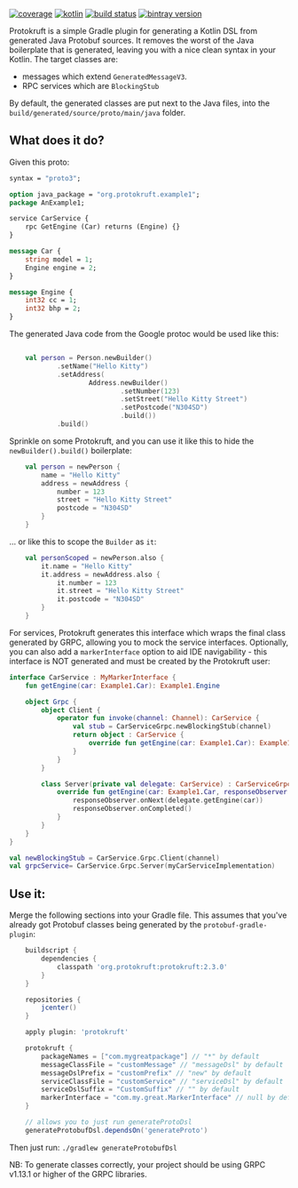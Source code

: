 [![coverage](https://coveralls.io/repos/daviddenton/protokruft/badge.svg?branch=master)](https://coveralls.io/github/daviddenton/protokruft?branch=master)
[![kotlin](https://img.shields.io/badge/kotlin-1.3-blue.svg)](http://kotlinlang.org)
[![build status](https://travis-ci.org/daviddenton/protokruft.svg?branch=master)](https://travis-ci.org/daviddenton/protokruft)
[![bintray version](https://api.bintray.com/packages/daviddenton/maven/protokruft/images/download.svg)](https://bintray.com/daviddenton/maven/protokruft/_latestVersion)

Protokruft is a simple Gradle plugin for generating a Kotlin DSL from generated Java Protobuf sources. It removes the worst of the Java boilerplate that is generated, leaving you with a nice clean syntax in your Kotlin. The target classes are:

- messages which extend `GeneratedMessageV3`.
- RPC services which are `BlockingStub`

By default, the generated classes are put next to the Java files, into the `build/generated/source/proto/main/java` folder.

## What does it do?
Given this proto:
```proto
syntax = "proto3";

option java_package = "org.protokruft.example1";
package AnExample1;

service CarService {
    rpc GetEngine (Car) returns (Engine) {}
}

message Car {
    string model = 1;
    Engine engine = 2;
}

message Engine {
    int32 cc = 1;
    int32 bhp = 2;
}
```

The generated Java code from the Google protoc would be used like this:

```kotlin

    val person = Person.newBuilder()
            .setName("Hello Kitty")
            .setAddress(
                    Address.newBuilder()
                            .setNumber(123)
                            .setStreet("Hello Kitty Street")
                            .setPostcode("N304SD")
                            .build())
            .build()
```

Sprinkle on some Protokruft, and you can use it like this to hide the `newBuilder().build()` boilerplate:
```kotlin
    val person = newPerson {
        name = "Hello Kitty"
        address = newAddress {
            number = 123
            street = "Hello Kitty Street"
            postcode = "N304SD"
        }
    }
```
... or like this to scope the `Builder` as `it`: 

```kotlin    
    val personScoped = newPerson.also {
        it.name = "Hello Kitty"
        it.address = newAddress.also {
            it.number = 123
            it.street = "Hello Kitty Street"
            it.postcode = "N304SD"
        }
    }
```

For services, Protokruft generates this interface which wraps the final class generated by GRPC, allowing you to mock the service interfaces. Optionally, you can also add a `markerInterface` option to aid IDE navigability - this interface is NOT generated and must be created by the Protokruft user:

```kotlin
interface CarService : MyMarkerInterface {
    fun getEngine(car: Example1.Car): Example1.Engine

    object Grpc {
        object Client {
            operator fun invoke(channel: Channel): CarService {
                val stub = CarServiceGrpc.newBlockingStub(channel)
                return object : CarService {
                    override fun getEngine(car: Example1.Car): Example1.Engine = stub.getEngine(car)
                }
            }
        }

        class Server(private val delegate: CarService) : CarServiceGrpc.CarServiceImplBase() {
            override fun getEngine(car: Example1.Car, responseObserver: StreamObserver<Example1.Engine>) {
                responseObserver.onNext(delegate.getEngine(car))
                responseObserver.onCompleted()
            }
        }
    }
}

val newBlockingStub = CarService.Grpc.Client(channel)
val grpcService= CarService.Grpc.Server(myCarServiceImplementation)
```

## Use it:
Merge the following sections into your Gradle file. This assumes that you've already got Protobuf classes being generated by the `protobuf-gradle-plugin`:
```groovy
    buildscript {
        dependencies {
            classpath 'org.protokruft:protokruft:2.3.0'
        }
    }

    repositories {
        jcenter()
    }

    apply plugin: 'protokruft'

    protokruft {
        packageNames = ["com.mygreatpackage"] // "*" by default
        messageClassFile = "customMessage" // "messageDsl" by default
        messageDslPrefix = "customPrefix" // "new" by default
        serviceClassFile = "customService" // "serviceDsl" by default
        serviceDslSuffix = "CustomSuffix" // "" by default
        markerInterface = "com.my.great.MarkerInterface" // null by default
    }

    // allows you to just run generateProtoDsl
    generateProtobufDsl.dependsOn('generateProto')    
```

Then just run: `./gradlew generateProtobufDsl`

NB: To generate classes correctly, your project should be using GRPC v1.13.1 or higher of the GRPC libraries.
